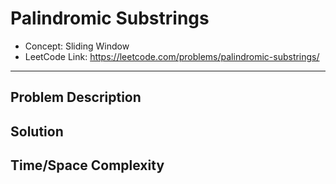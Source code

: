 # Palindromic Substrings

- Concept: Sliding Window
- LeetCode Link: https://leetcode.com/problems/palindromic-substrings/

---

## Problem Description

## Solution

## Time/Space Complexity

